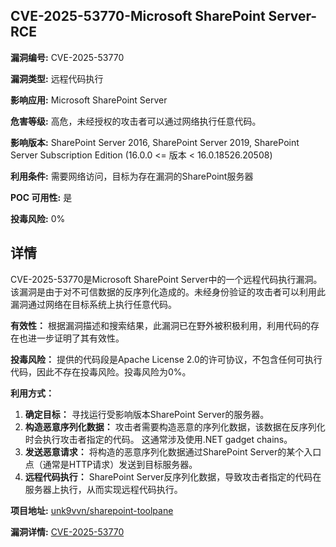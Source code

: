 ## CVE-2025-53770-Microsoft SharePoint Server-RCE

**漏洞编号:** CVE-2025-53770

**漏洞类型:** 远程代码执行

**影响应用:** Microsoft SharePoint Server

**危害等级:** 高危，未经授权的攻击者可以通过网络执行任意代码。

**影响版本:** SharePoint Server 2016, SharePoint Server 2019, SharePoint Server Subscription Edition (16.0.0 <= 版本 < 16.0.18526.20508)

**利用条件:** 需要网络访问，目标为存在漏洞的SharePoint服务器

**POC 可用性:** 是

**投毒风险:** 0%

## 详情

CVE-2025-53770是Microsoft SharePoint Server中的一个远程代码执行漏洞。该漏洞是由于对不可信数据的反序列化造成的。未经身份验证的攻击者可以利用此漏洞通过网络在目标系统上执行任意代码。

**有效性：** 根据漏洞描述和搜索结果，此漏洞已在野外被积极利用，利用代码的存在也进一步证明了其有效性。

**投毒风险：** 提供的代码段是Apache License 2.0的许可协议，不包含任何可执行代码，因此不存在投毒风险。投毒风险为0%。

**利用方式：**
1.  **确定目标：**  寻找运行受影响版本SharePoint Server的服务器。
2.  **构造恶意序列化数据：**  攻击者需要构造恶意的序列化数据，该数据在反序列化时会执行攻击者指定的代码。 这通常涉及使用.NET gadget chains。
3.  **发送恶意请求：**  将构造的恶意序列化数据通过SharePoint Server的某个入口点（通常是HTTP请求）发送到目标服务器。
4.  **远程代码执行：**  SharePoint Server反序列化数据，导致攻击者指定的代码在服务器上执行，从而实现远程代码执行。

**项目地址:** [unk9vvn/sharepoint-toolpane](https://github.com/unk9vvn/sharepoint-toolpane)

**漏洞详情:** [CVE-2025-53770](https://nvd.nist.gov/vuln/detail/CVE-2025-53770)